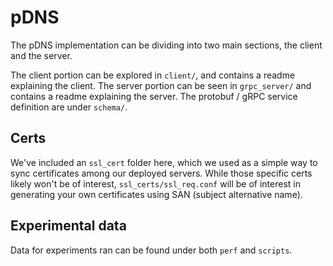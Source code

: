 # pDNS

The pDNS implementation can be dividing into two main sections, the client and the server. 

The client portion can be explored in `client/`, and contains a readme explaining the client.
The server portion can be seen in `grpc_server/` and contains a readme explaining the server.
The protobuf / gRPC service definition are under `schema/`.

## Certs
We've included an `ssl_cert` folder here, which we used as a simple way to sync certificates among our deployed servers.
While those specific certs likely won't be of interest, `ssl_certs/ssl_req.conf` will be of interest in generating your own
certificates using SAN (subject alternative name).

## Experimental data
Data for experiments ran can be found under both `perf` and `scripts`.

